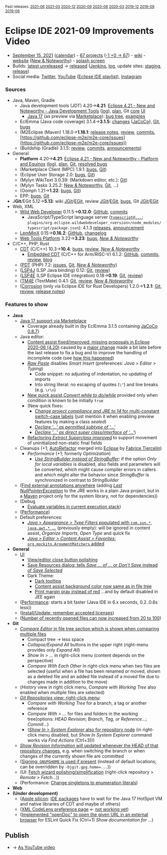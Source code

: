 <sup>Past releases:
[2021-06](https://github.com/howlger/Eclipse-IDE-improvements-videos/tree/2021-06)
[2021-03](https://github.com/howlger/Eclipse-IDE-improvements-videos/tree/2021-03)
[2020-12](https://github.com/howlger/Eclipse-IDE-improvements-videos/tree/2020-12)
[2020-09](https://github.com/howlger/Eclipse-IDE-improvements-videos/tree/2020-09)
[2020-06](https://github.com/howlger/Eclipse-IDE-improvements-videos/tree/2020-06)
[2020-03](https://github.com/howlger/Eclipse-IDE-improvements-videos/tree/2020-03)
[2019-12](https://github.com/howlger/Eclipse-IDE-improvements-videos/tree/2019-12)
[2019-09](https://github.com/howlger/Eclipse-IDE-improvements-videos/tree/2019-09)
[2019-06](https://github.com/howlger/Eclipse-IDE-improvements-videos/tree/2019-06)
</sup>

# Eclipse IDE 2021-09 Improvements Video

* [September 15, 2021](https://www.google.com/calendar/event?eid=M3RqcXVjamVmNG01bm03bjV0amk3MjcxdmogZ2NoczdubTRudnBtODM3NDY5ZGRqOXRqbGtAZw&ctz=Europe/Berlin) ([calendar](https://calendar.google.com/calendar/embed?src=gchs7nm4nvpm837469ddj9tjlk@group.calendar.google.com&ctz=Europe/Berlin)) - [67 projects](https://projects.eclipse.org/releases/2021-09) ([-1 +0 → 67](projects_diff.txt)) - [wiki](https://wiki.eclipse.org/Category:SimRel-2021-09) - [website](https://eclipse.org/eclipseide/2021-09) ([New & Noteworthy](https://eclipse.org/eclipseide/2021-09/noteworthy)) - [splash screen](https://bugs.eclipse.org/bugs/show_bug.cgi?id=569333)
* Builds: [latest unreleased](https://download.eclipse.org/technology/epp/staging/) → [released](https://download.eclipse.org/technology/epp/downloads/release/2021-09/) ([Jenkins](https://ci.eclipse.org/packaging/job/simrel.epp-tycho-build), [log](https://git.eclipse.org/c/simrel/org.eclipse.simrel.build.git/log/), update sites: [staging](https://download.eclipse.org/staging/2021-09), [release](http://download.eclipse.org/releases/2021-09))
* Social media: [Twitter](http://twitter.com/EclipseJavaIDE), [YouTube](https://www.youtube.com/user/EclipseFdn) ([Eclipse IDE playlist](https://www.youtube.com/playlist?list=PLy7t4z5SYNaSNjL60ofpwVhfA7mOF3Pgk)), [Instagram](https://www.instagram.com/eclipsejavaide)


### Sources

* Java, Maven, Gradle
    * Java development tools (JDT) 4.20→**4.21**: [Eclipse 4.21 - New and Noteworthy - Java Development Tools](https://www.eclipse.org/eclipse/news/4.21/jdt.php) ([log](https://git.eclipse.org/c/www.eclipse.org/eclipse/news.git/log/)), [plan](https://www.eclipse.org/projects/project-plan.php?planurl=http://www.eclipse.org/eclipse/development/plans/eclipse_project_plan_4_21.xml#themes_and_priorities), Git [core](https://git.eclipse.org/c/jdt/eclipse.jdt.core.git/log/) [UI](https://git.eclipse.org/c/jdt/eclipse.jdt.ui.git/log/)
        * [Java 17](https://jdk.java.net/17/) (as preview via [Marketplace](https://marketplace.eclipse.org/content/java-17-support-eclipse-2021-09-421)): [bug tree](https://bugs.eclipse.org/bugs/showdependencytree.cgi?id=570733&hide_resolved=0), [examples](https://wiki.eclipse.org/Java17/Examples)
    * EclEmma (Java code coverage) 3.1.4→**3.1.5**: [changes](https://www.eclemma.org/changes.html) ([JaCoCo](https://www.jacoco.org/jacoco/trunk/doc/changes.html)), [Git](https://github.com/eclipse/eclemma/commits/master), [bugs](https://bugs.eclipse.org/bugs/buglist.cgi?product=Eclemma&query_format=advanced&order=changeddate%20DESC)
    * (M2Eclipse (Maven) 1.18.0→**1.18.1**: [release notes](https://github.com/eclipse-m2e/m2e-core/blob/master/RELEASE_NOTES.md), [review](https://projects.eclipse.org/projects/technology.m2e/reviews/1.18.1-release-review), [commits](https://github.com/eclipse-m2e/m2e-core/compare/1.18.0...1.18.1), [https://github.com/eclipse-m2e/m2e-core/issues](https://github.com/eclipse-m2e/m2e-core/issues))
    * (Buildship (Gradle) 3.1.5: [review](https://projects.eclipse.org/projects/tools.buildship/releases/3.1.6), [commits](https://github.com/eclipse/buildship/commits/master), [announcements](https://discuss.gradle.org/tag/buildship-release))
* General
    * **Platform** 4.20→**4.21**: [Eclipse 4.21 - New and Noteworthy - Platform and Equinox](https://www.eclipse.org/eclipse/news/4.21/platform.php) ([log](https://git.eclipse.org/c/www.eclipse.org/eclipse/news.git/log/)), [plan](https://www.eclipse.org/projects/project-plan.php?planurl=http://www.eclipse.org/eclipse/development/plans/eclipse_project_plan_4_21.xml#themes_and_priorities), [Git](https://git.eclipse.org/c/platform/eclipse.platform.ui.git/log/), [resolved bugs](https://bugs.eclipse.org/bugs/buglist.cgi?bug_status=RESOLVED&resolution=---&resolution=FIXED&product=JDT&query_format=advanced&order=changeddate%20DESC)
    * (Marketplace Client (MPC) 1.9.1: [bugs](https://bugs.eclipse.org/bugs/buglist.cgi?product=MPC&query_format=advanced&order=changeddate%20DESC), [Git](https://git.eclipse.org/c/mpc/org.eclipse.epp.mpc.git/log/))
    * (Eclipse User Storage 2.0: [bugs](https://bugs.eclipse.org/bugs/buglist.cgi?product=USSSDK&query_format=advanced&order=changeddate%20DESC), [Git](https://git.eclipse.org/c/usssdk/org.eclipse.usssdk.git/log/))
    * (Mylyn WikiText 3.0.39: (Markdown editor, etc.): [Git](https://git.eclipse.org/c/mylyn/org.eclipse.mylyn.docs.git/log/))
    * (Mylyn Tasks 3.25.2: [New & Noteworthy](https://www.eclipse.org/mylyn/new/), [Git](https://git.eclipse.org/c/mylyn/org.eclipse.mylyn.tasks.git/log/), ...)
    * (Oomph 1.21→**1.22**: [bugs](https://bugs.eclipse.org/bugs/buglist.cgi?product=Oomph&query_format=advanced&order=changeddate%20DESC), [Git](https://git.eclipse.org/c/oomph/org.eclipse.oomph.git/log/))
    * EPP: [bugs](https://bugs.eclipse.org/bugs/buglist.cgi?product=EPP&query_format=advanced&order=changeddate%20DESC), [Git](https://git.eclipse.org/c/epp/org.eclipse.epp.packages.git/log/)
* J**Git**/EGit 5.12→**5.13**: wiki [JGit](https://wiki.eclipse.org/JGit/New_and_Noteworthy/5.13)/[EGit](https://wiki.eclipse.org/EGit/New_and_Noteworthy/5.13), review [JGit](https://projects.eclipse.org/projects/technology.jgit/reviews/5.13.0-release-review)/[EGit](https://projects.eclipse.org/projects/technology.egit/reviews/5.13.0-release-review), [bugs](https://bugs.eclipse.org/bugs/buglist.cgi?product=EGit&product=JGit&query_format=advanced&order=changeddate%20DESC), Git [JGit](https://git.eclipse.org/c/jgit/jgit.git/log/)/[EGit](https://git.eclipse.org/c/egit/egit.git/log/)
* Web, XML
    * [Wild Web Developer](https://projects.eclipse.org/projects/tools.wildwebdeveloper) 0.11.5→**0.12.0**: [GitHub](https://github.com/eclipse/wildwebdeveloper), [commits](https://github.com/eclipse/wildwebdeveloper/compare/0.11.5...0.12.0)
        * JavaScript/TypeScript language server ([`typescript@...`](https://github.com/eclipse/wildwebdeveloper/blob/master/org.eclipse.wildwebdeveloper/pom.xml); `plugins/org.eclipse.wildwebdeveloper_<version>/node_modules/typescript/package.json`): 4.1.3 [releases](https://github.com/microsoft/TypeScript/releases), [announcement](https://devblogs.microsoft.com/typescript/announcing-typescript-4-2)
    * [LemMinX](https://projects.eclipse.org/projects/technology.lemminx) 0.15→**0.16.2**: [GitHub](https://github.com/eclipse/lemminx), [changelog](https://github.com/eclipse/lemminx/blob/master/CHANGELOG.md#change-log)
    * [Web Tools Platform](https://projects.eclipse.org/projects/webtools) 3.22→**3.23**: [bugs](https://bugs.eclipse.org/bugs/report.cgi?x_axis_field=bug_status&y_axis_field=product&query_format=report-table&classification=WebTools&target_milestone=3.23&format=table&action=wrap), [_New & Noteworthy_](https://www.eclipse.org/webtools/releases/3.23/NewAndNoteworthy/)
* C/C++, PHP, Rust
    * [CDT](https://projects.eclipse.org/projects/tools.cdt) (C/C++) 10.3→**10.4**: [bugs](https://bugs.eclipse.org/bugs/buglist.cgi?product=CDT&query_format=advanced&order=changeddate%20DESC), [review](https://projects.eclipse.org/projects/tools.cdt/reviews/10.4.0-release-review), [_New & Noteworthy_](https://wiki.eclipse.org/CDT/User/NewIn104)
        * [Embedded CDT](https://projects.eclipse.org/projects/iot.embed-cdt) (C/C++ for Arm/RISC-V) 6.1.2: [GitHub](https://github.com/eclipse-embed-cdt/eclipse-plugins), [commits](https://github.com/eclipse-embed-cdt/eclipse-plugins/compare/v6.0.0...v6.1.2-202102181132), [review](https://projects.eclipse.org/projects/iot.embed-cdt/reviews/6.1.2-release-review), [blog](https://gnu-mcu-eclipse.github.io/blog/)
    * ([PDT](https://projects.eclipse.org/projects/tools.pdt) (PHP) 7.2: [issues](https://github.com/eclipse/pdt/issues?q=is%3Aissue+sort%3Aupdated-asc), [Git](https://github.com/eclipse/pdt/commits/master), [_New & Noteworthy_](https://wiki.eclipse.org/PDT/NewIn72))
    * ([LSP4J](https://projects.eclipse.org/projects/technology.lsp4j) (LSP Java binding) 0.12: [Git](https://github.com/eclipse/lsp4j/commits/master), [review](https://projects.eclipse.org/projects/technology.lsp4j))
    * ([LSP4E](https://projects.eclipse.org/projects/technology.lsp4e) (LSP Eclipse IDE integration) 0.18→**0.19**: [Git](https://git.eclipse.org/c/lsp4e/lsp4e.git/log/), [review](https://projects.eclipse.org/projects/technology.lsp4e/reviews/0.19.0-release-review))
    * ([TM4E](https://projects.eclipse.org/projects/technology.tm4e) (TextMate) 0.4.1: [Git](https://github.com/eclipse/tm4e/commits/master), [review](https://projects.eclipse.org/projects/technology.tm4e/reviews/0.4.1-release-review), [_New & Noteworthy_](https://github.com/eclipse/tm4e/blob/master/RELEASE_NOTES.md#041)
    * ([Corrosion](https://github.com/eclipse/corrosion) (only via Eclipse IDE for Rust Developers) 1.2.0→**1.2.1**: [Git](https://github.com/eclipse/corrosion/commits/master), [review](https://projects.eclipse.org/projects/tools.corrosion/reviews/1.2.1-release-review), [release notes](https://github.com/eclipse/corrosion/blob/master/RELEASE_NOTES.md))


### Features to show

* **Java**
    * [Java 17 support via Marketplace](https://marketplace.eclipse.org/content/java-17-support-eclipse-2021-09-421)
        * Coverage already built in (by EclEmma 3.1.5 containing [JaCoCo 0.8.7](https://www.jacoco.org/jacoco/trunk/doc/changes.html))
    * Java editor:
        * [Content assist fixed/improved: missing proposals in Eclipse 2020-06 (4.20)](https://bugs.eclipse.org/bugs/show_bug.cgi?id=574913) caused by a [major change](https://git.eclipse.org/r/c/jdt/eclipse.jdt.core/+/178809) made a bit late before the last release to fix a bug and to improve the handling of incomplete code (see [how this happened](https://bugs.eclipse.org/bugs/show_bug.cgi?id=573853#c6))
        * [_Raw Paste_](https://www.eclipse.org/eclipse/news/4.21/jdt.php#raw-paste) disables _Smart Insert_ (preferences: _Java > Editor > Typing_)
            * Code snippet: no adjusting of indentation, no updating of imports
            * Into string literal: no escaping of quotes (`\"`) and line breaks (e.g. `\r\n`)
        * [New quick assist _Convert while to do/while_](https://www.eclipse.org/eclipse/news/4.21/jdt.php#while-to-do-while) provided only when condition  is known to be initially `true`
        * (New quick fixes:
            * [_Change project compliance and JRE to 14_ for multi-constant switch-case labels](https://www.eclipse.org/eclipse/news/4.21/jdt.php#change-compliance-jre-multi-constant-labels) (just mention it when enabling preview features by making a class _sealed_)
            * [_Declare '...' as permitted subtype of '...'_](https://www.eclipse.org/eclipse/news/4.21/jdt.php#add-to-permitted-types)
            * [_Declare '...' as direct super class/interface of '...'_](https://www.eclipse.org/eclipse/news/4.21/jdt.php#declare-as-super-interface))
        * [Refactoring _Extract Superclass_ improved](https://www.eclipse.org/eclipse/news/4.21/jdt.php#extract-superclass-enhancement) to support movement of uninitialized non-static final fields
    * Cleanups (+1; [AutoRefactor](https://github.com/JnRouvignac/AutoRefactor) merged into [Eclipse](https://bugs.eclipse.org/bugs/buglist.cgi?classification=Eclipse%20Project&product=JDT&query_format=advanced&short_desc=AutoRefactor&short_desc_type=allwordssubstr) by [Fabrice Tiercelin](https://projects.eclipse.org/projects/eclipse.jdt/elections/election-fabrice-tiercelin-committer-eclipse-java-development-tools-jdt))
        * _Performance_ (+1; formerly _Optimization_)
            * [_Use StringBuilder instead of StringBuffer_](https://www.eclipse.org/eclipse/news/4.21/jdt.php#stringbuffer-to-stringbuilder): if the option _Only for local variables_ is disabled, also fields and parameters will be converted, which might cause compiler errors in callers and which might alter the behavior since _StringBuffer_ is synchronized in contrast to _StringBuilder_
    * ([Find external annotations anywhere](https://www.eclipse.org/eclipse/news/4.21/jdt.php#external_annotations_all_locations) (adding [_Last NullPointerException_](https://github.com/lastnpe/eclipse-null-eea-augments) to the JRE works in a plain Java project, but in a [Maven](https://mvnrepository.com/artifact/org.lastnpe.eea/eea-all) project only for the system library, not for dependencies))
    * (Debug
        * [Evaluate variables in current execution stack](https://www.eclipse.org/eclipse/news/4.21/jdt.php#debug-intrim-eval))
    * ([Performance](https://bugs.eclipse.org/bugs/showdependencytree.cgi?id=574015&hide_resolved=0))
    * Default preferences:
        * [_Java > Appearance > Type Filters_ populated with `com.sun.*`, `java.awt.*`, ...](https://www.eclipse.org/eclipse/news/4.21/jdt.php#default-type-filters) (previously empty): will be ignored in content assist, _Organize Imports_, _Open Type_ and quick fix
        * [_Java > Editor > Content Assist > Favorites_: `org.mockito.ArgumentMatchers` added](https://www.eclipse.org/eclipse/news/4.21/jdt.php#mockitomatchers)
* **General**
    * [UI](https://bugs.eclipse.org/bugs/showdependencytree.cgi?id=574014&hide_resolved=0)
        * [View/editor close button polishing](https://www.eclipse.org/eclipse/news/4.21/platform.php#new-close-icon)
        * [Save Resources dialog: tells _Save ... of ..._ or _Don't Save_ instead of _Save Selected_](https://bugs.eclipse.org/bugs/show_bug.cgi?id=572939)
        * Dark Theme:
            * [Dark tooltips](https://www.eclipse.org/eclipse/news/4.21/platform.php#eclipse-win-dark-themed-tooltips)
            * [Content assist background color now same as in file tree](https://bugs.eclipse.org/bugs/show_bug.cgi?id=566280)
            * [Print margin gray instead of red](https://bugs.eclipse.org/bugs/show_bug.cgi?id=573634) ...and by default disabled in JEE again
    * ([Performance](https://bugs.eclipse.org/bugs/showdependencytree.cgi?id=574015&hide_resolved=0): starts a bit faster (Java IDE in 6.x seconds, 0.2..0.6s less))
    * ([Install/Update: remember accepted licenses](https://bugs.eclipse.org/bugs/show_bug.cgi?id=574622))
    * ([Number of recently opened files can now increased from 20 to 100](https://bugs.eclipse.org/bugs/show_bug.cgi?id=574061))
* **Git**
    * [_Compare Editor_ in file tree section which is shown when comparing multiple files](https://wiki.eclipse.org/EGit/New_and_Noteworthy/5.13#Compare_Editor)
        * Compact tree → less space
        * _Collapse/Expand All_ buttons in the upper right (right-menu provides only _Expand All_)
        * _Show In > ..._ in right-click menu (content depends on the perspective)
        * _Compare With Each Other_ in right-click menu when two files are selected (useful when a file has been renamed or moved, shown as a deleted file and an added file instead of a moved file due to changes made in addition to the move)
    * (_History_ view in right click menu, _Compare with Working Tree_ also enabled when multiple files are selected)
    * [_Git Repositories_ view: right-click menu](https://wiki.eclipse.org/EGit/New_and_Noteworthy/5.13#New_Comparison_Commands):
        * _Compare with Working Tree_ for a branch, a tag or another reference
        * _Compare With > ..._ for files and folders in the working tree(options: _HEAD Revision_; _Branch, Tag, or Reference..._; _Commit..._)
        * ([_Show In > System Explorer_ also for repository node](https://bugs.eclipse.org/bugs/show_bug.cgi?id=574144) (in right-click menu disabled, but _Show In System Explorer_ command works via _Find Actions_ (Ctrl+3)))
    * [_Show Revision Information_ will updated whenever the HEAD of that repository changes](https://wiki.eclipse.org/EGit/New_and_Noteworthy/5.13#Blame), e.g. when switching the branch or when changes of the currently shown file are committed
    * ([Signing: `GNUPGHOME` is used if present](https://wiki.eclipse.org/JGit/New_and_Noteworthy/5.13#GPG) (instead of default locations; can be overridden by `-Djgit.gpg.home=...`))
    * (UI: [Fetch wizard polishing/simplification](https://bugs.eclipse.org/bugs/show_bug.cgi?id=575566) (right-click repository > _Remote > Fetch..._))
    * (Performance: [Change singletons to enumeration literals](https://git.eclipse.org/c/egit/egit.git/commit/?id=a3c2f76211643062a0529a7afc8474345f39994e))
* **Web**
* **(Under development)**
    * ([Apple silicon](https://bugs.eclipse.org/bugs/show_bug.cgi?id=565690): [IDE packages](https://bugs.eclipse.org/bugs/show_bug.cgi?id=575680) have to wait for the Java 17 HotSpot VM and native libraries of CDT and maybe of others)
    * ([XML CodeLens preference page](https://github.com/eclipse/wildwebdeveloper/issues/636) ← [not working yet](https://github.com/eclipse/wildwebdeveloper/issues/644))
    * ([Implemented "openDoc" to open the given URL in an external browser](https://github.com/eclipse/wildwebdeveloper/commit/9f742827d63237a0deb9311971cecbe33e4db558) for ESLint Quick Fix (Ctrl+1) _Show documentation for ..._)

## Publish
* → [As YouTube video](https://www.youtube.com/playlist?list=PLnh_8hTD4yvnhXSttuewEKgKkmlIj_ND-)
